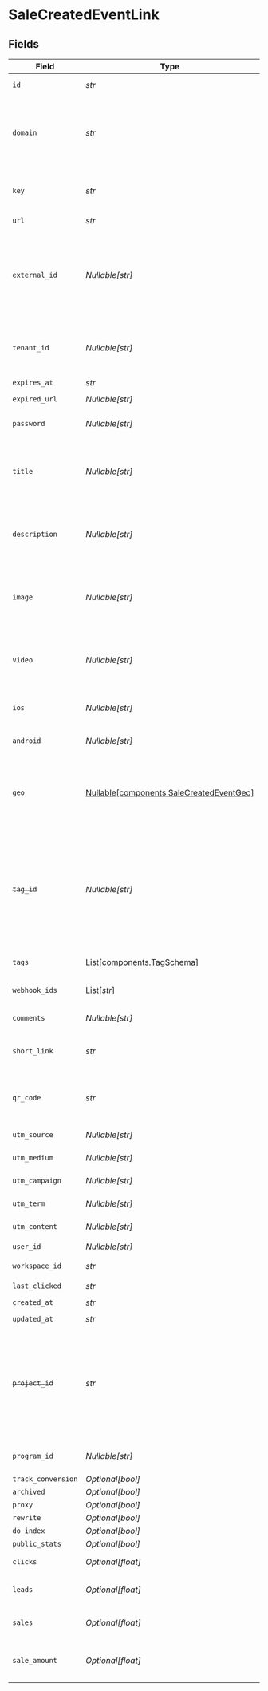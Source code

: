 # SaleCreatedEventLink


## Fields

| Field                                                                                                                                                                                                                        | Type                                                                                                                                                                                                                         | Required                                                                                                                                                                                                                     | Description                                                                                                                                                                                                                  |
| ---------------------------------------------------------------------------------------------------------------------------------------------------------------------------------------------------------------------------- | ---------------------------------------------------------------------------------------------------------------------------------------------------------------------------------------------------------------------------- | ---------------------------------------------------------------------------------------------------------------------------------------------------------------------------------------------------------------------------- | ---------------------------------------------------------------------------------------------------------------------------------------------------------------------------------------------------------------------------- |
| `id`                                                                                                                                                                                                                         | *str*                                                                                                                                                                                                                        | :heavy_check_mark:                                                                                                                                                                                                           | The unique ID of the short link.                                                                                                                                                                                             |
| `domain`                                                                                                                                                                                                                     | *str*                                                                                                                                                                                                                        | :heavy_check_mark:                                                                                                                                                                                                           | The domain of the short link. If not provided, the primary domain for the workspace will be used (or `dub.sh` if the workspace has no domains).                                                                              |
| `key`                                                                                                                                                                                                                        | *str*                                                                                                                                                                                                                        | :heavy_check_mark:                                                                                                                                                                                                           | The short link slug. If not provided, a random 7-character slug will be generated.                                                                                                                                           |
| `url`                                                                                                                                                                                                                        | *str*                                                                                                                                                                                                                        | :heavy_check_mark:                                                                                                                                                                                                           | N/A                                                                                                                                                                                                                          |
| `external_id`                                                                                                                                                                                                                | *Nullable[str]*                                                                                                                                                                                                              | :heavy_check_mark:                                                                                                                                                                                                           | The ID of the link in your database. If set, it can be used to identify the link in future API requests (must be prefixed with 'ext_' when passed as a query parameter). This key is unique across your workspace.           |
| `tenant_id`                                                                                                                                                                                                                  | *Nullable[str]*                                                                                                                                                                                                              | :heavy_check_mark:                                                                                                                                                                                                           | The ID of the tenant that created the link inside your system. If set, it can be used to fetch all links for a tenant.                                                                                                       |
| `expires_at`                                                                                                                                                                                                                 | *str*                                                                                                                                                                                                                        | :heavy_check_mark:                                                                                                                                                                                                           | N/A                                                                                                                                                                                                                          |
| `expired_url`                                                                                                                                                                                                                | *Nullable[str]*                                                                                                                                                                                                              | :heavy_check_mark:                                                                                                                                                                                                           | N/A                                                                                                                                                                                                                          |
| `password`                                                                                                                                                                                                                   | *Nullable[str]*                                                                                                                                                                                                              | :heavy_check_mark:                                                                                                                                                                                                           | The password required to access the destination URL of the short link.                                                                                                                                                       |
| `title`                                                                                                                                                                                                                      | *Nullable[str]*                                                                                                                                                                                                              | :heavy_check_mark:                                                                                                                                                                                                           | The title of the short link generated via `api.dub.co/metatags`. Will be used for Custom Social Media Cards if `proxy` is true.                                                                                              |
| `description`                                                                                                                                                                                                                | *Nullable[str]*                                                                                                                                                                                                              | :heavy_check_mark:                                                                                                                                                                                                           | The description of the short link generated via `api.dub.co/metatags`. Will be used for Custom Social Media Cards if `proxy` is true.                                                                                        |
| `image`                                                                                                                                                                                                                      | *Nullable[str]*                                                                                                                                                                                                              | :heavy_check_mark:                                                                                                                                                                                                           | The image of the short link generated via `api.dub.co/metatags`. Will be used for Custom Social Media Cards if `proxy` is true.                                                                                              |
| `video`                                                                                                                                                                                                                      | *Nullable[str]*                                                                                                                                                                                                              | :heavy_check_mark:                                                                                                                                                                                                           | The custom link preview video (og:video). Will be used for Custom Social Media Cards if `proxy` is true. Learn more: https://d.to/og                                                                                         |
| `ios`                                                                                                                                                                                                                        | *Nullable[str]*                                                                                                                                                                                                              | :heavy_check_mark:                                                                                                                                                                                                           | The iOS destination URL for the short link for iOS device targeting.                                                                                                                                                         |
| `android`                                                                                                                                                                                                                    | *Nullable[str]*                                                                                                                                                                                                              | :heavy_check_mark:                                                                                                                                                                                                           | The Android destination URL for the short link for Android device targeting.                                                                                                                                                 |
| `geo`                                                                                                                                                                                                                        | [Nullable[components.SaleCreatedEventGeo]](../../models/components/salecreatedeventgeo.md)                                                                                                                                   | :heavy_check_mark:                                                                                                                                                                                                           | Geo targeting information for the short link in JSON format `{[COUNTRY]: https://example.com }`. Learn more: https://d.to/geo                                                                                                |
| ~~`tag_id`~~                                                                                                                                                                                                                 | *Nullable[str]*                                                                                                                                                                                                              | :heavy_check_mark:                                                                                                                                                                                                           | : warning: ** DEPRECATED **: This will be removed in a future release, please migrate away from it as soon as possible.<br/><br/>The unique ID of the tag assigned to the short link. This field is deprecated – use `tags` instead. |
| `tags`                                                                                                                                                                                                                       | List[[components.TagSchema](../../models/components/tagschema.md)]                                                                                                                                                           | :heavy_check_mark:                                                                                                                                                                                                           | The tags assigned to the short link.                                                                                                                                                                                         |
| `webhook_ids`                                                                                                                                                                                                                | List[*str*]                                                                                                                                                                                                                  | :heavy_check_mark:                                                                                                                                                                                                           | The IDs of the webhooks that the short link is associated with.                                                                                                                                                              |
| `comments`                                                                                                                                                                                                                   | *Nullable[str]*                                                                                                                                                                                                              | :heavy_check_mark:                                                                                                                                                                                                           | The comments for the short link.                                                                                                                                                                                             |
| `short_link`                                                                                                                                                                                                                 | *str*                                                                                                                                                                                                                        | :heavy_check_mark:                                                                                                                                                                                                           | The full URL of the short link, including the https protocol (e.g. `https://dub.sh/try`).                                                                                                                                    |
| `qr_code`                                                                                                                                                                                                                    | *str*                                                                                                                                                                                                                        | :heavy_check_mark:                                                                                                                                                                                                           | The full URL of the QR code for the short link (e.g. `https://api.dub.co/qr?url=https://dub.sh/try`).                                                                                                                        |
| `utm_source`                                                                                                                                                                                                                 | *Nullable[str]*                                                                                                                                                                                                              | :heavy_check_mark:                                                                                                                                                                                                           | The UTM source of the short link.                                                                                                                                                                                            |
| `utm_medium`                                                                                                                                                                                                                 | *Nullable[str]*                                                                                                                                                                                                              | :heavy_check_mark:                                                                                                                                                                                                           | The UTM medium of the short link.                                                                                                                                                                                            |
| `utm_campaign`                                                                                                                                                                                                               | *Nullable[str]*                                                                                                                                                                                                              | :heavy_check_mark:                                                                                                                                                                                                           | The UTM campaign of the short link.                                                                                                                                                                                          |
| `utm_term`                                                                                                                                                                                                                   | *Nullable[str]*                                                                                                                                                                                                              | :heavy_check_mark:                                                                                                                                                                                                           | The UTM term of the short link.                                                                                                                                                                                              |
| `utm_content`                                                                                                                                                                                                                | *Nullable[str]*                                                                                                                                                                                                              | :heavy_check_mark:                                                                                                                                                                                                           | The UTM content of the short link.                                                                                                                                                                                           |
| `user_id`                                                                                                                                                                                                                    | *Nullable[str]*                                                                                                                                                                                                              | :heavy_check_mark:                                                                                                                                                                                                           | N/A                                                                                                                                                                                                                          |
| `workspace_id`                                                                                                                                                                                                               | *str*                                                                                                                                                                                                                        | :heavy_check_mark:                                                                                                                                                                                                           | The workspace ID of the short link.                                                                                                                                                                                          |
| `last_clicked`                                                                                                                                                                                                               | *str*                                                                                                                                                                                                                        | :heavy_check_mark:                                                                                                                                                                                                           | N/A                                                                                                                                                                                                                          |
| `created_at`                                                                                                                                                                                                                 | *str*                                                                                                                                                                                                                        | :heavy_check_mark:                                                                                                                                                                                                           | N/A                                                                                                                                                                                                                          |
| `updated_at`                                                                                                                                                                                                                 | *str*                                                                                                                                                                                                                        | :heavy_check_mark:                                                                                                                                                                                                           | N/A                                                                                                                                                                                                                          |
| ~~`project_id`~~                                                                                                                                                                                                             | *str*                                                                                                                                                                                                                        | :heavy_check_mark:                                                                                                                                                                                                           | : warning: ** DEPRECATED **: This will be removed in a future release, please migrate away from it as soon as possible.<br/><br/>The project ID of the short link. This field is deprecated – use `workspaceId` instead.     |
| `program_id`                                                                                                                                                                                                                 | *Nullable[str]*                                                                                                                                                                                                              | :heavy_check_mark:                                                                                                                                                                                                           | The ID of the program the short link is associated with.                                                                                                                                                                     |
| `track_conversion`                                                                                                                                                                                                           | *Optional[bool]*                                                                                                                                                                                                             | :heavy_minus_sign:                                                                                                                                                                                                           | N/A                                                                                                                                                                                                                          |
| `archived`                                                                                                                                                                                                                   | *Optional[bool]*                                                                                                                                                                                                             | :heavy_minus_sign:                                                                                                                                                                                                           | N/A                                                                                                                                                                                                                          |
| `proxy`                                                                                                                                                                                                                      | *Optional[bool]*                                                                                                                                                                                                             | :heavy_minus_sign:                                                                                                                                                                                                           | N/A                                                                                                                                                                                                                          |
| `rewrite`                                                                                                                                                                                                                    | *Optional[bool]*                                                                                                                                                                                                             | :heavy_minus_sign:                                                                                                                                                                                                           | N/A                                                                                                                                                                                                                          |
| `do_index`                                                                                                                                                                                                                   | *Optional[bool]*                                                                                                                                                                                                             | :heavy_minus_sign:                                                                                                                                                                                                           | N/A                                                                                                                                                                                                                          |
| `public_stats`                                                                                                                                                                                                               | *Optional[bool]*                                                                                                                                                                                                             | :heavy_minus_sign:                                                                                                                                                                                                           | N/A                                                                                                                                                                                                                          |
| `clicks`                                                                                                                                                                                                                     | *Optional[float]*                                                                                                                                                                                                            | :heavy_minus_sign:                                                                                                                                                                                                           | The number of clicks on the short link.                                                                                                                                                                                      |
| `leads`                                                                                                                                                                                                                      | *Optional[float]*                                                                                                                                                                                                            | :heavy_minus_sign:                                                                                                                                                                                                           | [BETA]: The number of leads the short links has generated.                                                                                                                                                                   |
| `sales`                                                                                                                                                                                                                      | *Optional[float]*                                                                                                                                                                                                            | :heavy_minus_sign:                                                                                                                                                                                                           | [BETA]: The number of sales the short links has generated.                                                                                                                                                                   |
| `sale_amount`                                                                                                                                                                                                                | *Optional[float]*                                                                                                                                                                                                            | :heavy_minus_sign:                                                                                                                                                                                                           | [BETA]: The total dollar amount of sales the short links has generated (in cents).                                                                                                                                           |